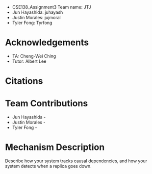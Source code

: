 - CSE138_Assignment3
  Team name: JTJ
- Jun Hayashida: juhayash
- Justin Morales: jujmoral
- Tyler Fong: Tyrfong

Acknowledgements
================
* TA: Cheng-Wei Ching
* Tutor: Albert Lee

Citations
=========


Team Contributions
==================
* Jun Hayashida -
* Justin Morales - 
* Tyler Fong - 

Mechanism Description
==================
Describe how your system tracks causal dependencies, and how your
system detects when a replica goes down.
